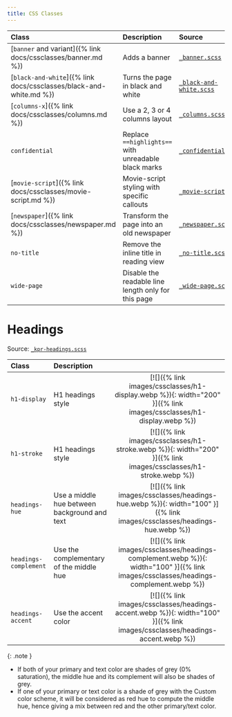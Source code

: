 ```yaml
---
title: CSS Classes
---
```


| Class                                                              | Description                                          | Source                                                           |
|:-------------------------------------------------------------------|:-----------------------------------------------------|:-----------------------------------------------------------------|
| [`banner` and variant]({% link docs/cssclasses/banner.md %}) | Adds a banner | [`_banner.scss`](https://github.com/ElsaTam/obsidian-fancy-a-story/blob/main/scss/cssclasses/_banner.scss) |
| [`black-and-white`]({% link docs/cssclasses/black-and-white.md %}) | Turns the page in black and white                    | [`_black-and-white.scss`](https://github.com/ElsaTam/obsidian-fancy-a-story/blob/main/scss/cssclasses/_black-and-white.scss) |
| [`columns-x`]({% link docs/cssclasses/columns.md %})               | Use a 2, 3 or 4 columns layout                       | [`_columns.scss`](https://github.com/ElsaTam/obsidian-fancy-a-story/blob/main/scss/cssclasses/_columns.scss) |
| `confidential`                                                     | Replace `==highlights==` with unreadable black marks | [`_confidential.scss`](https://github.com/ElsaTam/obsidian-fancy-a-story/blob/main/scss/cssclasses/_confidential.scss) |
| [`movie-script`]({% link docs/cssclasses/movie-script.md %})       | Movie-script styling with specific callouts          | [`_movie-script.scss`](https://github.com/ElsaTam/obsidian-fancy-a-story/blob/main/scss/cssclasses/_movie-script.scss) |
| [`newspaper`]({% link docs/cssclasses/newspaper.md %})             | Transform the page into an old newspaper             | [`_newspaper.scss`](https://github.com/ElsaTam/obsidian-fancy-a-story/blob/main/scss/cssclasses/_newspaper.scss) |
| `no-title`                                                         | Remove the inline title in reading view              | [`_no-title.scss`](https://github.com/ElsaTam/obsidian-fancy-a-story/blob/main/scss/cssclasses/_no-title.scss) |
| `wide-page`                                                        | Disable the readable line length only for this page  | [`_wide-page.scss`](https://github.com/ElsaTam/obsidian-fancy-a-story/blob/main/scss/cssclasses/_wide-page.scss) |

# Headings

Source: [`_kpr-headings.scss`](https://github.com/ElsaTam/obsidian-fancy-a-story/blob/main/scss/editor/_kpr-headings.scss)

| Class                 | Description                                  |                 |
|:----------------------|:---------------------------------------------|:---------------:|
| `h1-display`          | H1 headings style                            | [![]({% link images/cssclasses/h1-display.webp %}){: width="200" }]({% link images/cssclasses/h1-display.webp %})         |
| `h1-stroke`           | H1 headings style                            | [![]({% link images/cssclasses/h1-stroke.webp %}){: width="200" }]({% link images/cssclasses/h1-stroke.webp %}) |
| `headings-hue`        | Use a middle hue between background and text | [![]({% link images/cssclasses/headings-hue.webp %}){: width="100" }]({% link images/cssclasses/headings-hue.webp %}) |
| `headings-complement` | Use the complementary of the middle hue      | [![]({% link images/cssclasses/headings-complement.webp %}){: width="100" }]({% link images/cssclasses/headings-complement.webp %}) |
| `headings-accent`     | Use the accent color                         | [![]({% link images/cssclasses/headings-accent.webp %}){: width="100" }]({% link images/cssclasses/headings-accent.webp %}) |

{: .note }
- If both of your primary and text color are shades of grey (0% saturation), the middle hue and its complement will also be shades of grey.
- If one of your primary or text color is a shade of grey with the Custom color scheme, it will be considered as red hue to compute the middle hue, hence giving a mix between red and the other primary/text color.